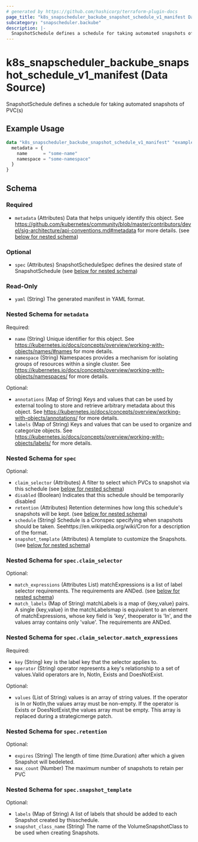 ```yaml
---
# generated by https://github.com/hashicorp/terraform-plugin-docs
page_title: "k8s_snapscheduler_backube_snapshot_schedule_v1_manifest Data Source - terraform-provider-k8s"
subcategory: "snapscheduler.backube"
description: |-
  SnapshotSchedule defines a schedule for taking automated snapshots of PVC(s)
---
```


# k8s_snapscheduler_backube_snapshot_schedule_v1_manifest (Data Source)

SnapshotSchedule defines a schedule for taking automated snapshots of PVC(s)

## Example Usage

```terraform
data "k8s_snapscheduler_backube_snapshot_schedule_v1_manifest" "example" {
  metadata = {
    name      = "some-name"
    namespace = "some-namespace"
  }
}
```

<!-- schema generated by tfplugindocs -->
## Schema

### Required

- `metadata` (Attributes) Data that helps uniquely identify this object. See https://github.com/kubernetes/community/blob/master/contributors/devel/sig-architecture/api-conventions.md#metadata for more details. (see [below for nested schema](#nestedatt--metadata))

### Optional

- `spec` (Attributes) SnapshotScheduleSpec defines the desired state of SnapshotSchedule (see [below for nested schema](#nestedatt--spec))

### Read-Only

- `yaml` (String) The generated manifest in YAML format.

<a id="nestedatt--metadata"></a>
### Nested Schema for `metadata`

Required:

- `name` (String) Unique identifier for this object. See https://kubernetes.io/docs/concepts/overview/working-with-objects/names/#names for more details.
- `namespace` (String) Namespaces provides a mechanism for isolating groups of resources within a single cluster. See https://kubernetes.io/docs/concepts/overview/working-with-objects/namespaces/ for more details.

Optional:

- `annotations` (Map of String) Keys and values that can be used by external tooling to store and retrieve arbitrary metadata about this object. See https://kubernetes.io/docs/concepts/overview/working-with-objects/annotations/ for more details.
- `labels` (Map of String) Keys and values that can be used to organize and categorize objects. See https://kubernetes.io/docs/concepts/overview/working-with-objects/labels/ for more details.


<a id="nestedatt--spec"></a>
### Nested Schema for `spec`

Optional:

- `claim_selector` (Attributes) A filter to select which PVCs to snapshot via this schedule (see [below for nested schema](#nestedatt--spec--claim_selector))
- `disabled` (Boolean) Indicates that this schedule should be temporarily disabled
- `retention` (Attributes) Retention determines how long this schedule's snapshots will be kept. (see [below for nested schema](#nestedatt--spec--retention))
- `schedule` (String) Schedule is a Cronspec specifying when snapshots should be taken. Seehttps://en.wikipedia.org/wiki/Cron for a description of the format.
- `snapshot_template` (Attributes) A template to customize the Snapshots. (see [below for nested schema](#nestedatt--spec--snapshot_template))

<a id="nestedatt--spec--claim_selector"></a>
### Nested Schema for `spec.claim_selector`

Optional:

- `match_expressions` (Attributes List) matchExpressions is a list of label selector requirements. The requirements are ANDed. (see [below for nested schema](#nestedatt--spec--claim_selector--match_expressions))
- `match_labels` (Map of String) matchLabels is a map of {key,value} pairs. A single {key,value} in the matchLabelsmap is equivalent to an element of matchExpressions, whose key field is 'key', theoperator is 'In', and the values array contains only 'value'. The requirements are ANDed.

<a id="nestedatt--spec--claim_selector--match_expressions"></a>
### Nested Schema for `spec.claim_selector.match_expressions`

Required:

- `key` (String) key is the label key that the selector applies to.
- `operator` (String) operator represents a key's relationship to a set of values.Valid operators are In, NotIn, Exists and DoesNotExist.

Optional:

- `values` (List of String) values is an array of string values. If the operator is In or NotIn,the values array must be non-empty. If the operator is Exists or DoesNotExist,the values array must be empty. This array is replaced during a strategicmerge patch.



<a id="nestedatt--spec--retention"></a>
### Nested Schema for `spec.retention`

Optional:

- `expires` (String) The length of time (time.Duration) after which a given Snapshot will bedeleted.
- `max_count` (Number) The maximum number of snapshots to retain per PVC


<a id="nestedatt--spec--snapshot_template"></a>
### Nested Schema for `spec.snapshot_template`

Optional:

- `labels` (Map of String) A list of labels that should be added to each Snapshot created by thisschedule.
- `snapshot_class_name` (String) The name of the VolumeSnapshotClass to be used when creating Snapshots.

